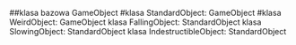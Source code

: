 ##klasa bazowa GameObject
#klasa StandardObject: GameObject
#klasa WeirdObject: GameObject
klasa FallingObject: StandardObject
klasa SlowingObject: StandardObject
klasa IndestructibleObject: StandardObject